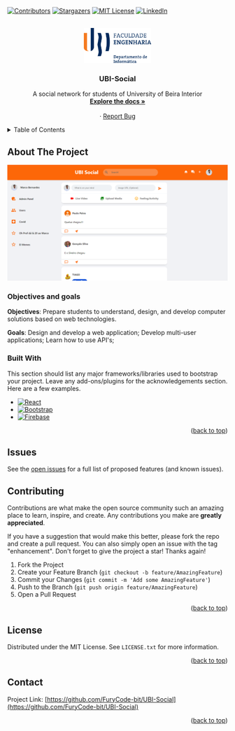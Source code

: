 <!-- Project UBI-Social: https://github.com/FuryCode-bit/UBI-Social -->
<a name="readme-top"></a>

[![Contributors][contributors-shield]][contributors-url]
[![Stargazers][stars-shield]][stars-url]
[![MIT License][license-shield]][license-url]
[![LinkedIn][linkedin-shield]][linkedin-url]

<!-- PROJECT LOGO -->
<br />
<div align="center">
  <a href="https://github.com/FuryCode-bit/UBI-Social ">
    <img src="readme/fe.png" alt="Logo" height="80">
  </a>

  <h3 align="center">UBI-Social</h3>

  <p align="center"> A social network for students of University of Beira Interior
    <br />
    <a href="https://github.com/FuryCode-bit/UBI-Social"><strong>Explore the docs »</strong></a>
    <br />
    <br />
    <!-- <a href="https://github.com/FuryCode-bit/UBI-Social">View Demo</a> -->
    ·
    <a href="https://github.com/FuryCode-bit/UBI-Social/issues">Report Bug</a>
    <!-- ·
    <a href="https://github.com/FuryCode-bit/UBI-Social/issues">Request Feature</a> -->
  </p>
</div>

<!-- TABLE OF CONTENTS -->
<details>
  <summary>Table of Contents</summary>
  <ol>
    <li>
      <a href="#about-the-project">About The Project</a>
      <ul>
        <li><a href="#built-with">Built With</a></li>
      </ul>
    </li>
    <li><a href="#contributing">Contributing</a></li>
    <li><a href="#license">License</a></li>
    <li><a href="#contact">Contact</a></li>
  </ol>
</details>



<!-- ABOUT THE PROJECT -->
## About The Project

[![UBI-Social][product-screenshot]](https://ubi-social-5a9a6.web.app/)

### Objectives and goals

**Objectives**: Prepare students to understand, design, and develop computer solutions based on web technologies.

**Goals**: Design and develop a web application; Develop multi-user applications; Learn how to use API's;

### Built With

This section should list any major frameworks/libraries used to bootstrap your project. Leave any add-ons/plugins for the acknowledgements section. Here are a few examples.


* [![React][React.js]][React-url]
* [![Bootstrap][Bootstrap.com]][Bootstrap-url]
* [![Firebase][firebase.google.com]][Firebase-url]

<p align="right">(<a href="#readme-top">back to top</a>)</p>


<!-- GETTING STARTED
## Getting Started

### Prerequisites

Before starting the application, it's necessary to:

1. Obtain the data needed for display from the official [**Radnet website**](https://radnet.apambiente.pt/) and save the resulting CSV file as **Valores.csv**.

2. Get a free API Key from [Api-Ninjas](https://api-ninjas.com/)

### Installation

1. Clone the repo
   ```sh
   git clone https://github.com/FuryCode-bit/UBI-Social.git
   ```

2. Enter your API in `config.py` and generate the data
   ```python
   API_KEY = 'YOUR_API_KEY'
   ```
   ```sh
   cd backend
   python3 getData.py
   ```


3. Import database script to your sql server
   ```sh
   cd backend/database/script.sql
   ```

4. Insert the all procedures, triggers and the data generated earlier
   ```sh
   cd backend/database/insertData.sql
   ```

5. Install NPM packages
      ```sh
   cd frontend
   npm install
   ```

6. Install Python packages
      ```sh
   cd backend
   pip3 install -r requirements.txt
   ```

<p align="right">(<a href="#readme-top">back to top</a>)</p> -->

<!-- Issues -->
## Issues

See the [open issues](https://github.com/FuryCode-bit/UBI-Social/issues) for a full list of proposed features (and known issues).

<!-- CONTRIBUTING -->
## Contributing

Contributions are what make the open source community such an amazing place to learn, inspire, and create. Any contributions you make are **greatly appreciated**.

If you have a suggestion that would make this better, please fork the repo and create a pull request. You can also simply open an issue with the tag "enhancement".
Don't forget to give the project a star! Thanks again!

1. Fork the Project
2. Create your Feature Branch (`git checkout -b feature/AmazingFeature`)
3. Commit your Changes (`git commit -m 'Add some AmazingFeature'`)
4. Push to the Branch (`git push origin feature/AmazingFeature`)
5. Open a Pull Request

<p align="right">(<a href="#readme-top">back to top</a>)</p>



<!-- LICENSE -->
## License

Distributed under the MIT License. See `LICENSE.txt` for more information.

<p align="right">(<a href="#readme-top">back to top</a>)</p>



<!-- CONTACT -->
## Contact

Project Link: [https://github.com/FuryCode-bit/UBI-Social](https://github.com/FuryCode-bit/UBI-Social)

<p align="right">(<a href="#readme-top">back to top</a>)</p>

<!-- MARKDOWN LINKS & IMAGES -->

[contributors-shield]: https://img.shields.io/github/contributors/FuryCode-bit/UBI-Social.svg?style=for-the-badge
[contributors-url]: https://github.com/FuryCode-bit/UBI-Social/graphs/contributors
[forks-shield]: https://img.shields.io/github/forks/FuryCode-bit/UBI-Social.svg?style=for-the-badge
[forks-url]: https://github.com/FuryCode-bit/UBI-Social/network/members
[stars-shield]: https://img.shields.io/github/stars/FuryCode-bit/UBI-Social.svg?style=for-the-badge
[stars-url]: https://github.com/FuryCode-bit/UBI-Social/stargazers
[issues-shield]: https://img.shields.io/github/issues/FuryCode-bit/UBI-Social.svg?style=for-the-badge
[issues-url]: https://github.com/FuryCode-bit/UBI-Social/issues
[license-shield]: https://img.shields.io/github/license/FuryCode-bit/UBI-Social.svg?style=for-the-badge
[license-url]: https://github.com/FuryCode-bit/UBI-Social/blob/master/LICENSE.txt
[linkedin-shield]: https://img.shields.io/badge/-LinkedIn-black.svg?style=for-the-badge&logo=linkedin&colorB=555
[linkedin-url]: https://linkedin.com/in/bernardeswebdev
[product-screenshot]: readme/image.png
[Next.js]: https://img.shields.io/badge/next.js-000000?style=for-the-badge&logo=nextdotjs&logoColor=white
[Next-url]: https://nextjs.org/
[React.js]: https://img.shields.io/badge/React-20232A?style=for-the-badge&logo=react&logoColor=61DAFB
[React-url]: https://reactjs.org/
[Vue.js]: https://img.shields.io/badge/Vue.js-35495E?style=for-the-badge&logo=vuedotjs&logoColor=4FC08D
[Vue-url]: https://vuejs.org/
[Angular.io]: https://img.shields.io/badge/Angular-DD0031?style=for-the-badge&logo=angular&logoColor=white
[Angular-url]: https://angular.io/
[Svelte.dev]: https://img.shields.io/badge/Svelte-4A4A55?style=for-the-badge&logo=svelte&logoColor=FF3E00
[Svelte-url]: https://svelte.dev/
[Laravel.com]: https://img.shields.io/badge/Laravel-FF2D20?style=for-the-badge&logo=laravel&logoColor=white
[Laravel-url]: https://laravel.com
[Bootstrap.com]: https://img.shields.io/badge/Bootstrap-563D7C?style=for-the-badge&logo=bootstrap&logoColor=white
[Bootstrap-url]: https://getbootstrap.com
[flask]: https://img.shields.io/badge/flask-0769AD?style=for-the-badge&logo=flask&logoColor=white
[Flask-url]: https://flask.palletsprojects.com/en/3.0.x/
[JQuery.com]: https://img.shields.io/badge/jQuery-0769AD?style=for-the-badge&logo=jquery&logoColor=white
[JQuery-url]: https://jquery.com 
[firebase.google.com]: https://img.shields.io/badge/firebase-0769AD?style=for-the-badge&logo=firebase&logoColor=white
[Firebase-url]: https://firebase.google.com
